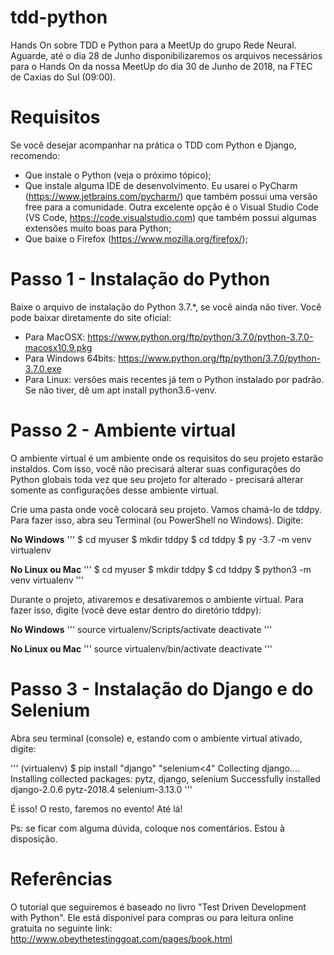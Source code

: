 # tdd-python
Hands On sobre TDD e Python para a MeetUp do grupo Rede Neural.
Aguarde, até o dia 28 de Junho disponibilizaremos os arquivos necessários para o Hands On da nossa MeetUp do dia 30 de Junho de 2018, na FTEC de Caxias do Sul (09:00).

# Requisitos

Se você desejar acompanhar na prática o TDD com Python e Django, recomendo:
* Que instale o Python (veja o próximo tópico);
* Que instale alguma IDE de desenvolvimento. Eu usarei o PyCharm (https://www.jetbrains.com/pycharm/) que também possui uma versão free para a comunidade. Outra excelente opção é o Visual Studio Code (VS Code, https://code.visualstudio.com) que também possui algumas extensões muito boas para Python;
* Que baixe o Firefox (https://www.mozilla.org/firefox/);


# Passo 1 - Instalação do Python

Baixe o arquivo de instalação do Python 3.7.*, se você ainda não tiver. Você pode baixar diretamente do site oficial:
* Para MacOSX: https://www.python.org/ftp/python/3.7.0/python-3.7.0-macosx10.9.pkg
* Para Windows 64bits: https://www.python.org/ftp/python/3.7.0/python-3.7.0.exe
* Para Linux: versões mais recentes já tem o Python instalado por padrão. Se não tiver, dê um apt install python3.6-venv.

# Passo 2 - Ambiente virtual

O ambiente virtual é um ambiente onde os requisitos do seu projeto estarão instaldos. Com isso, você não precisará alterar suas configurações do Python globais toda vez que seu projeto for alterado - precisará alterar somente as configurações desse ambiente virtual.

Crie uma pasta onde você colocará seu projeto. Vamos chamá-lo de tddpy. Para fazer isso, abra seu Terminal (ou PowerShell no Windows). Digite:

**No Windows**
'''
$ cd myuser
$ mkdir tddpy
$ cd tddpy
$ py -3.7 -m venv virtualenv

**No Linux ou Mac**
'''
$ cd myuser
$ mkdir tddpy
$ cd tddpy
$ python3 -m venv virtualenv
'''

Durante o projeto, ativaremos e desativaremos o ambiente virtual. Para fazer isso, digite (você deve estar dentro do diretório tddpy):

**No Windows**
'''
source virtualenv/Scripts/activate
deactivate
'''

**No Linux ou Mac**
'''
source virtualenv/bin/activate
deactivate
'''

# Passo 3 - Instalação do Django e do Selenium
Abra seu terminal (console) e, estando com o ambiente virtual ativado, digite:

'''
(virtualenv) $ pip install "django" "selenium<4"
Collecting django....
Installing collected packages: pytz, django, selenium
Successfully installed django-2.0.6 pytz-2018.4 selenium-3.13.0
'''

É isso! O resto, faremos no evento! Até lá!

Ps: se ficar com alguma dúvida, coloque nos comentários. Estou à disposição.

# Referências

O tutorial que seguiremos é baseado no livro "Test Driven Development with Python". Ele está disponível para compras ou para leitura online gratuita no seguinte link: http://www.obeythetestinggoat.com/pages/book.html

